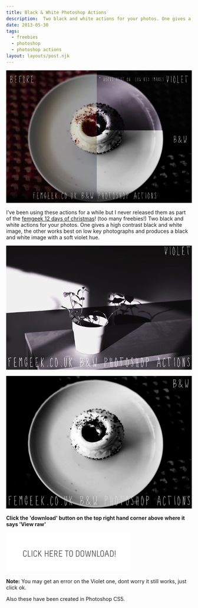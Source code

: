 ```yaml
---
title: Black & White Photoshop Actions
description:  Two black and white actions for your photos. One gives a high contrast black and white image, the other works best on low key photographs and produces a black and white image with a soft violet hue.
date: 2013-05-30
tags:
  - freebies 
  - photoshop 
  - photoshop actions
layout: layouts/post.njk
---
```

 
 
![Femgeek B&W Photoshop Actions](8891305535_e1d65868f2_o.jpg)

 

I’ve been using these actions for a while but I never released them as part of the [femgeek 12 days of christmas](http://www.femgeek.co.uk/tag/12-days-of-femgeek-christmas/)! (too many freebies!) Two black and white actions for your photos. One gives a high contrast black and white image, the other works best on low key photographs and produces a black and white image with a soft violet hue.

![Femgeek B&W Photoshop Actions](8891305467_49c9491cd9_o.jpg)

![Femgeek B&W Photoshop Actions](8891926720_e60185a62a_o.jpg)



**Click the 'download' button on the top right hand corner above where it says 'View raw'**

[![Femgeek Black & White Photoshop Actions](downloadBtn-20201229114303192.jpg)](https://github.com/apricot13/femgeek-static/blob/master/posts/2013-05-30-black-and-white-photoshop-actions/femgeek_bw_actions.zip)

**Note:** You may get an error on the Violet one, dont worry it still works, just click ok.

Also these have been created in Photoshop CS5.